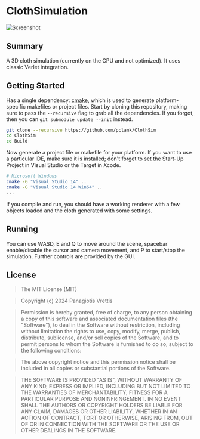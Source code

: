 # ClothSimulation
![Screenshot](https://imgur.com/a/zkEMvI8)

## Summary
A 3D cloth simulation (currently on the CPU and not optimized). It uses classic Verlet integration.

## Getting Started
Has a single dependency: [cmake](http://www.cmake.org/download/), which is used to generate platform-specific makefiles or project files. Start by cloning this repository, making sure to pass the `--recursive` flag to grab all the dependencies. If you forgot, then you can `git submodule update --init` instead.

```bash
git clone --recursive https://github.com/pclank/ClothSim
cd ClothSim
cd Build
```

Now generate a project file or makefile for your platform. If you want to use a particular IDE, make sure it is installed; don't forget to set the Start-Up Project in Visual Studio or the Target in Xcode.

```bash
# Microsoft Windows
cmake -G "Visual Studio 14" ..
cmake -G "Visual Studio 14 Win64" ..
...
```

If you compile and run, you should have a working renderer with a few objects loaded and the cloth generated with some settings.

## Running
You can use WASD, E and Q to move around the scene, spacebar enable/disable the cursor and camera movement, and P to start/stop the simulation. Further controls are provided by the GUI.

## License
>The MIT License (MIT)

>Copyright (c) 2024 Panagiotis Vrettis

>Permission is hereby granted, free of charge, to any person obtaining a copy of this software and associated documentation files (the "Software"), to deal in the Software without restriction, including without limitation the rights to use, copy, modify, merge, publish, distribute, sublicense, and/or sell copies of the Software, and to permit persons to whom the Software is furnished to do so, subject to the following conditions:

>The above copyright notice and this permission notice shall be included in all copies or substantial portions of the Software.

>THE SOFTWARE IS PROVIDED "AS IS", WITHOUT WARRANTY OF ANY KIND, EXPRESS OR IMPLIED, INCLUDING BUT NOT LIMITED TO THE WARRANTIES OF MERCHANTABILITY, FITNESS FOR A PARTICULAR PURPOSE AND NONINFRINGEMENT. IN NO EVENT SHALL THE AUTHORS OR COPYRIGHT HOLDERS BE LIABLE FOR ANY CLAIM, DAMAGES OR OTHER LIABILITY, WHETHER IN AN ACTION OF CONTRACT, TORT OR OTHERWISE, ARISING FROM, OUT OF OR IN CONNECTION WITH THE SOFTWARE OR THE USE OR OTHER DEALINGS IN THE SOFTWARE.
